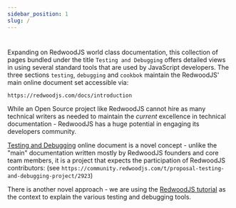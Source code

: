 ```yaml
---
sidebar_position: 1
slug: /
---
```


#

Expanding on RedwoodJS world class documentation, this collection of pages bundled under the title `Testing and Debugging` offers detailed views in using several standard tools that are used by JavaScript developers. The three sections `testing`, `debugging` and `cookbok` maintain the RedwoodJS' main online document set accessible via:

 `https://redwoodjs.com/docs/introduction`

 While an Open Source project like RedwoodJS cannot hire as many technical writers as needed to maintain the _current_ excellence in technical documentation - RedwoodJS has a huge potential in engaging its developers community.

 [Testing and Debugging](https://rw-community.org/) online document is a novel concept - unlike the "main" documentation written mostly by RedwoodJS founders and core team members, it is a project that expects the participation of RedwoodJS contributors: (see `https://community.redwoodjs.com/t/proposal-testing-and-debugging-project/2923`)

There is another novel approach - we are using the [RedwoodJS tutorial](https://redwoodjs.com/docs/tutorial/foreword) as the context to explain the various testing and debugging tools.
